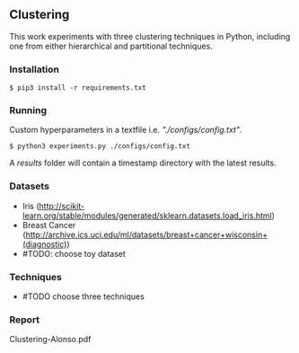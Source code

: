 ## Clustering
This work experiments with three clustering techniques in Python, including one from either hierarchical and partitional
techniques.

### Installation
```shell
$ pip3 install -r requirements.txt
```

### Running

Custom hyperparameters in a textfile i.e. _"./configs/config.txt"_.

```shell
$ python3 experiments.py ./configs/config.txt
```

A _results_ folder will contain a timestamp directory with the latest results.

### Datasets
* Iris (http://scikit-learn.org/stable/modules/generated/sklearn.datasets.load_iris.html) 
* Breast Cancer (http://archive.ics.uci.edu/ml/datasets/breast+cancer+wisconsin+(diagnostic))
* #TODO: choose toy dataset

### Techniques
* #TODO choose three techniques

### Report
Clustering-Alonso.pdf